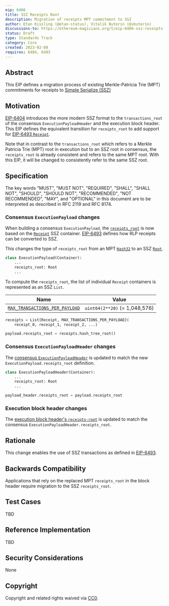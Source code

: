 ```yaml
---
eip: 6466
title: SSZ Receipts Root
description: Migration of receipts MPT commitment to SSZ
author: Etan Kissling (@etan-status), Vitalik Buterin (@vbuterin)
discussions-to: https://ethereum-magicians.org/t/eip-6466-ssz-receipts-root/12884
status: Draft
type: Standards Track
category: Core
created: 2023-02-08
requires: 6404, 6493
---
```


## Abstract

This EIP defines a migration process of existing Merkle-Patricia Trie (MPT) commitments for receipts to [Simple Serialize (SSZ)](https://github.com/ethereum/consensus-specs/blob/ef434e87165e9a4c82a99f54ffd4974ae113f732/ssz/simple-serialize.md)

## Motivation

[EIP-6404](./eip-6404.md) introduces the more modern SSZ format to the `transactions_root` of the consensus `ExecutionPayloadHeader` and the execution block header. This EIP defines the equivalent transition for `receipts_root` to add support for [EIP-6493 `Receipt`](./eip-6493.md).

Note that in contrast to the `transactions_root` which refers to a Merkle Patricia Trie (MPT) root in execution but to an SSZ root in consensus, the `receipts_root` is already consistent and refers to the same MPT root. With this EIP, it will be changed to consistently refer to the same SSZ root.

## Specification

The key words "MUST", "MUST NOT", "REQUIRED", "SHALL", "SHALL NOT", "SHOULD", "SHOULD NOT", "RECOMMENDED", "NOT RECOMMENDED", "MAY", and "OPTIONAL" in this document are to be interpreted as described in RFC 2119 and RFC 8174.

### Consensus `ExecutionPayload` changes

When building a consensus `ExecutionPayload`, the [`receipts_root`](https://github.com/ethereum/consensus-specs/blob/ef434e87165e9a4c82a99f54ffd4974ae113f732/specs/capella/beacon-chain.md#executionpayload) is now based on the [`Receipt`](./eip-6493.md) SSZ container. [EIP-6493](./eip-6493.md) defines how RLP receipts can be converted to SSZ.

This changes the type of `receipts_root` from an MPT [`Hash32`](https://github.com/ethereum/consensus-specs/blob/ef434e87165e9a4c82a99f54ffd4974ae113f732/specs/phase0/beacon-chain.md#custom-types) to an SSZ [`Root`](https://github.com/ethereum/consensus-specs/blob/ef434e87165e9a4c82a99f54ffd4974ae113f732/specs/phase0/beacon-chain.md#custom-types).

```python
class ExecutionPayload(Container):
    ...
    receipts_root: Root
    ...
```

To compute the `receipts_root`, the list of individual `Receipt` containers is represented as an SSZ `List`.

| Name | Value |
| - | - |
| [`MAX_TRANSACTIONS_PER_PAYLOAD`](https://github.com/ethereum/consensus-specs/blob/ef434e87165e9a4c82a99f54ffd4974ae113f732/specs/bellatrix/beacon-chain.md#execution) | `uint64(2**20)` (= 1,048,576) |

```python
receipts = List[Receipt, MAX_TRANSACTIONS_PER_PAYLOAD](
    receipt_0, receipt_1, receipt_2, ...)

payload.receipts_root = receipts.hash_tree_root()
```

### Consensus `ExecutionPayloadHeader` changes

The [consensus `ExecutionPayloadHeader`](https://github.com/ethereum/consensus-specs/blob/ef434e87165e9a4c82a99f54ffd4974ae113f732/specs/capella/beacon-chain.md#executionpayloadheader) is updated to match the new `ExecutionPayload.receipts_root` definition.

```python
class ExecutionPayloadHeader(Container):
    ...
    receipts_root: Root
    ...
```

```python
payload_header.receipts_root = payload.receipts_root
```

### Execution block header changes

The [execution block header's `receipts-root`](https://github.com/ethereum/devp2p/blob/6b259a7003b4bfb18365ba690f4b00ba8a26393b/caps/eth.md#block-encoding-and-validity) is updated to match the consensus `ExecutionPayloadHeader.receipts_root`.

## Rationale

This change enables the use of SSZ transactions as defined in [EIP-6493](./eip-6493.md).

## Backwards Compatibility

Applications that rely on the replaced MPT `receipts_root` in the block header require migration to the SSZ `receipts_root`.

## Test Cases

TBD

## Reference Implementation

TBD

## Security Considerations

None

## Copyright

Copyright and related rights waived via [CC0](../LICENSE.md).
